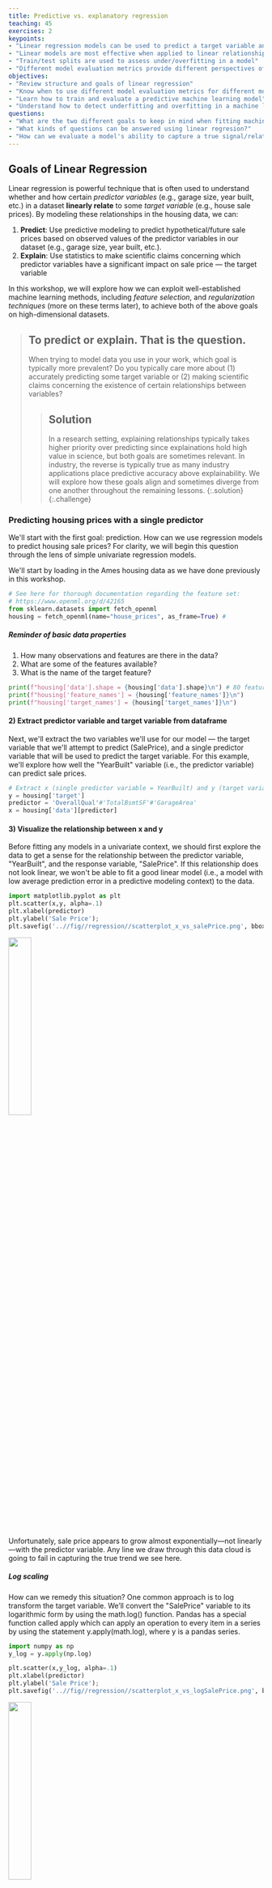 ```yaml
---
title: Predictive vs. explanatory regression
teaching: 45
exercises: 2
keypoints:
- "Linear regression models can be used to predict a target variable and/or to reveal relationships between variables"
- "Linear models are most effective when applied to linear relationships. Data transformation techniques can be used to help ensure that only linear relationships are modelled."
- "Train/test splits are used to assess under/overfitting in a model"
- "Different model evaluation metrics provide different perspectives of model error. Some error measurements, such as R-squared, are not as relevant for explanatory models."
objectives:
- "Review structure and goals of linear regression"
- "Know when to use different model evaluation metrics for different modeling goals"
- "Learn how to train and evaluate a predictive machine learning model"
- "Understand how to detect underfitting and overfitting in a machine learning model"
questions:
- "What are the two different goals to keep in mind when fitting machine learning models?"
- "What kinds of questions can be answered using linear regresion?"
- "How can we evaluate a model's ability to capture a true signal/relationship in the data versus spurious noise?"
---
```


## Goals of Linear Regression
Linear regression is powerful technique that is often used to understand whether and how certain *predictor variables* (e.g., garage size, year built, etc.) in a dataset **linearly relate** to some *target variable* (e.g., house sale prices). By modeling these relationships in the housing data, we can:

1. **Predict**: Use predictive modeling to predict hypothetical/future sale prices based on observed values of the predictor variables in our dataset (e.g., garage size, year built, etc.).
2. **Explain**: Use statistics to make scientific claims concerning which predictor variables have a significant impact on sale price — the target variable

In this workshop, we will explore how we can exploit well-established machine learning methods, including *feature selection*, and *regularization techniques* (more on these terms later), to achieve both of the above goals on high-dimensional datasets.

> ## To predict or explain. That is the question.
> When trying to model data you use in your work, which goal is typically more prevalent? Do you typically care more about (1) accurately predicting some target variable or (2) making scientific claims concerning the existence of certain relationships between variables?
> > ## Solution
> >
> > In a research setting, explaining relationships typically takes higher priority over predicting since explainations hold high value in science, but both goals are sometimes relevant. In industry, the reverse is typically true as many industry applications place predictive accuracy above explainability. We will explore how these goals align and sometimes diverge from one another throughout the remaining lessons.
> {:.solution}
{:.challenge}


### Predicting housing prices with a single predictor
We'll start with the first goal: prediction. How can we use regression models to predict housing sale prices? For clarity, we will begin this question through the lens of simple univariate regression models.

We'll start by loading in the Ames housing data as we have done previously in this workshop.


```python
# See here for thorough documentation regarding the feature set:
# https://www.openml.org/d/42165
from sklearn.datasets import fetch_openml
housing = fetch_openml(name="house_prices", as_frame=True) #
```

##### Reminder of basic data properties
1. How many observations and features are there in the data?
2. What are some of the features available?
3. What is the name of the target feature?


```python
print(f"housing['data'].shape = {housing['data'].shape}\n") # 80 features total, 1460 observations
print(f"housing['feature_names'] = {housing['feature_names']}\n")
print(f"housing['target_names'] = {housing['target_names']}\n")
```

#### 2) Extract predictor variable and target variable from dataframe
Next, we'll extract the two variables we'll use for our model — the target variable that we'll attempt to predict (SalePrice), and a single predictor variable that will be used to predict the target variable. For this example, we'll explore how well the "YearBuilt" variable (i.e., the predictor variable) can predict sale prices.


```python
# Extract x (single predictor variable = YearBuilt) and y (target variable = SalePrice)
y = housing['target']
predictor = 'OverallQual'#'TotalBsmtSF'#'GarageArea'
x = housing['data'][predictor]
```

#### 3) Visualize the relationship between x and y
Before fitting any models in a univariate context, we should first explore the data to get a sense for the relationship between the predictor variable, "YearBuilt", and the response variable, "SalePrice". If this relationship does not look linear, we won't be able to fit a good linear model (i.e., a model with low average prediction error in a predictive modeling context) to the data.


```python
import matplotlib.pyplot as plt
plt.scatter(x,y, alpha=.1)
plt.xlabel(predictor)
plt.ylabel('Sale Price');
plt.savefig('..//fig//regression//scatterplot_x_vs_salePrice.png', bbox_inches='tight', dpi=300, facecolor='white');
```

<img src="../fig/regression/scatterplot_x_vs_salePrice.png"  align="center" width="30%" height="30%">

Unfortunately, sale price appears to grow almost exponentially—not linearly—with the predictor variable. Any line we draw through this data cloud is going to fail in capturing the true trend we see here.

##### Log scaling
How can we remedy this situation? One common approach is to log transform the target variable. We’ll convert the "SalePrice" variable to its logarithmic form by using the math.log() function. Pandas has a special function called apply which can apply an operation to every item in a series by using the statement y.apply(math.log), where y is a pandas series.


```python
import numpy as np
y_log = y.apply(np.log)
```


```python
plt.scatter(x,y_log, alpha=.1)
plt.xlabel(predictor)
plt.ylabel('Sale Price');
plt.savefig('..//fig//regression//scatterplot_x_vs_logSalePrice.png', bbox_inches='tight', dpi=300, facecolor='white')
```

<img src="../fig/regression/scatterplot_x_vs_logSalePrice.png"  align="center" width="30%" height="30%">

This plot looks much better than the previous one. That is, the trend between OverallQual and log(SalePrice) appears fairly linear. Whether or not it is sufficiently linear can be addressed when we evaluate the model's performance later.

#### 3) Train/test split
Next, we will prepare two subsets of our data to be used for *model-fitting* and *model evaluation*. This process is standard for any predictive modeling task that involves a model "learning" from observed data (e.g., fitting a line to the observed data).

During the model-fitting step, we use a subset of the data referred to as **training data** to estimate the model's coefficients (the slope of the model). The univariate model will find a line of best fit through this data.

Next, we can assess the model's ability to generalize to new datasets by measuring its performance on the remaining, unseen data. This subset of data is referred to as the **test data** or holdout set. By evaluating the model on the test set, which was not used during training, we can obtain an unbiased estimate of the model's performance.

If we were to evaluate the model solely on the training data, it could lead to **overfitting**. Overfitting occurs when the model learns the noise and specific patterns of the training data too well, resulting in poor performance on new data. By using a separate test set, we can identify if the model has overfit the training data and assess its ability to generalize to unseen samples. While overfitting is typically not likely to occur when using only a single predictor variable, it is still a good idea to use a train/test split when fitting univariate models. This can help in detecting unanticipated issues with the data, such as missing values, outliers, or other anomalies that affect the model's behavior.

![The above image is from Badillo et al., 2020. An Introduction to Machine Learning. Clinical Pharmacology & Therapeutics. 107. 10.1002/cpt.1796.](../fig/regression/under_v_over_fit.png)


The below code will split our dataset into a training dataset containing 2/3 of the samples, and a test set containing the remaining 1/3 of the data. We'll discuss these different subsets in more detail in just a bit.


```python
from sklearn.model_selection import train_test_split

x_train, x_test, y_train, y_test = train_test_split(x, y_log,
                                                    test_size=0.33,
                                                    random_state=0)

print(x_train.shape)
print(x_test.shape)
```

Reshape single-var predictor matrix in preparation for model-fitting step (requires a 2-D representation)


```python
x_train = x_train.values.reshape(-1,1)
x_test = x_test.values.reshape(-1,1)
print(x_train.shape)
print(x_test.shape)
```

#### 4) Fit the model to the training dataset

During the model fitting step, we use a subset of the data referred to as **training data** to estimate the model's coefficients. The univariate model will find a line of best fit through this data.


```python
from sklearn.linear_model import LinearRegression
reg = LinearRegression().fit(x_train,y_train)
```

#### 5) Get model predictions for train and test data


```python
y_pred_train=reg.predict(x_train)
y_pred_test=reg.predict(x_test)
```

#### 6) Plot the data vs predictions - qualitative assessment



```python
from helper_functions import plot_model_predictions
(fig1, fig2) = plot_model_predictions(predictor=predictor,
                                      x_train=x_train, x_test=x_test,
                                      y_train=y_train, y_test=y_test,
                                      y_pred_train=y_pred_train, y_pred_test=y_pred_test,
                                      logTransformY=True);

# print(type(fig1))
import matplotlib.pyplot as plt
import pylab as pl
pl.figure(fig1.number)
plt.savefig('..//fig//regression//univariate_truePrice_vs_predPrice.png',bbox_inches='tight', dpi=300)
pl.figure(fig2.number)
plt.savefig('..//fig//regression//univariate_x_vs_predPrice.png',bbox_inches='tight', dpi=300)

```

<img src="../fig/regression/univariate_truePrice_vs_predPrice.png"  align="left" width="40%" height="40%">
<img src="../fig/regression/univariate_x_vs_predPrice.png"  align="center" width="40%" height="40%">

> ## Inspect the plots
> 1. Does the model capture the variability in sale prices well? Would you use this model to predict the sale price of a house? Why or why not?
> 
> 2. Does the model seem to exhibit any signs of overfitting? What about underfitting?
> 
> 3. How might you improve the model?
> 
> > ## Solution
> >
> > 1. Based on visual inspection, this linear model does a fairly good job in capturing the relationship between "OverallQual" and sale price. While sales price appears to follow a predictable trend, it may be best to first quantitatively evaluate the model before overrelying on its predictions.
> > 
> > 2. Since the train and test set plots look very similar, overfitting is not a concern. Generally speaking, overfitting is not encountered with univariate models unless you have an incredily small number of samples to train the model on. Since the model follows the trajectory of sale price reasonably well, it also does not appear to underfit the data (at least not to an extreme extent).
> > 
> > 3. In order to improve this model, we can ask ourselves — is "OverallQual" likely the only variable that contributes to final sale price, or should we consider additional predictor variables? Most outcome variables can be influenced by more than one predictor variable. By accounting for all predictors that have an impact on sales price, we can improve the model.
> > 
> {:.solution}
{:.challenge}


#### 5) Measure model error and assess under/overfitting
While qualitative examinations of model performance are extremely helpful, it is always a good idea to pair such evaluations with a quantitative analysis of the model's performance.

**Convert back to original data scale**
There are several error measurements that can't be used to measure a regression model's performance. Before we implement any of them, we'll first convert the log(salePrice) back to original sale price for ease of interpretation.


```python
salePrice_train = np.exp(y_train)
pred_salePrice_train = np.exp(y_pred_train)

salePrice_test = np.exp(y_test)
pred_salePrice_test = np.exp(y_pred_test)
```

**Measure baseline performance**


```python
from math import sqrt
import pandas as pd

mean_sale_price = y.mean()
print('mean sale price =', mean_sale_price)

# convert to series same length as y sets for ease of comparison
mean_sale_price = pd.Series(mean_sale_price)
mean_sale_price = mean_sale_price.repeat(len(y))
```

**Root Mean Squared Error (RMSE)**:
The RMSE provides an easy-to-interpret number that represents error in terms of the units of the target variable. With our univariate model, the "YearBuilt" predictor variable (a.k.a. model feature) predicts sale prices within +/- $68,106 from the true sale price. We always use the RMSE of the test set to assess the model's ability to generalize on unseen data. An extremely low prediction error in the train set is also a good indicator of overfitting.


```python
from sklearn import metrics

RMSE_baseline = metrics.mean_squared_error(y, mean_sale_price, squared=False)
RMSE_train = metrics.mean_squared_error(salePrice_train, pred_salePrice_train, squared=False)
RMSE_test = metrics.mean_squared_error(salePrice_test, pred_salePrice_test, squared=False)

print(f"Baseline RMSE = {RMSE_baseline}")
print(f"Train RMSE = {RMSE_train}")
print(f"Test RMSE = {RMSE_test}")
```

Here, both train and test RMSE are very similar to one another. As expected with most univariate models, we do not see any evidence of overfitting. This model performs substantially better than the baseline. However, an average error of +/- $44,726 is likely too high for this model to be useful in practice. That is, the model is underfitting the data given its poor ability to predict the true housing prices.

**Mean Absolute Percentage Error**:
What if we wanted to know the percent difference between the true sale price and the predicted sale price? For this, we can use the **mean absolute percentage error (MAPE)**...


```python
MAPE_baseline = metrics.mean_absolute_percentage_error(y, mean_sale_price)
MAPE_train = metrics.mean_absolute_percentage_error(salePrice_train, pred_salePrice_train)
MAPE_test = metrics.mean_absolute_percentage_error(salePrice_test, pred_salePrice_test)
print(f"Baseline MAPE = {MAPE_baseline*100}")
print(f"Train MAPE = {MAPE_train*100}")
print(f"Test MAPE = {MAPE_test*100}")
```

With the MAPE measurement (max value of 1 which corresponds to 100%), we can state that our model over/under estimates sale prices by an average of 23.41% (25.28%) across all houses included in the test set (train set). Certainly seems there is room for improvement based on this measure.

**R-Squared**: Another useful error measurement to use with regression models is the coefficient of determination — $R^2$. Oftentimes pronounced simply "R-squared",  this measure assesses the proportion of the variation in the target variable that is predictable from the predictor variable(s). Using sklearn's metrics, we can calculate this as follows:


```python
R2_baseline = metrics.r2_score(y, mean_sale_price)
R2_train = metrics.r2_score(y_train, y_pred_train)
R2_test = metrics.r2_score(y_test, y_pred_test)
print(f"Baseline R-squared = {R2_baseline}")
print(f"Train R-squared = {R2_train}")
print(f"Test R-squared = {R2_test}")

```

Our model predicts 70.1% (65.2%) of the variance across sale prices in the test set (train set).

To read more about additional error/loss measurements, visit [sklearn's metrics documentation](https://scikit-learn.org/stable/modules/model_evaluation.html).

> ## More on R-squared
> Our above example model is able to explain roughly 70.1% of the variance in the test dataset. Is this a “good” value for R-squared?
> 
> **Hint**: The answer to this question depends on your objective for the regression model. This relates back to the two modeling goals of *explaining* vs *predicting*. Depending on the objective, the answer to "What is a good value for R-squared?" will be different.
> 
> > ## Solution
> >
> > 
> > **Explaining the relationship between the predictor(s) and the response Variable**
> > If your main objective for your regression model is to explain the relationship(s) between the predictor(s) and the response variable, the R-squared is mostly irrelevant. A predictor variable that consistently relates to a change in the response variable (i.e., has a statistically significant effect) is typically always interesting — regardless of the the effect size.
> > 
> > **Predicting the response variable**
> > If your main objective is to predict the value of the response variable accurately using the predictor variable, then R-squared is important. The value for R-squared can range from 0 to 1. A value of 0 indicates that the response variable cannot be explained by the predictor variable at all. A value of 1 indicates that the response variable can be perfectly explained without error by the predictor variable. In general, the larger the R-squared value, the more precisely the predictor variables are able to predict the value of the response variable. How high an R-squared value needs to be depends on how precise you need to be for your specific model's application. To find out what is considered a “good” R-squared value, you will need to explore what R-squared values are generally accepted in your particular field of study.
> > 
> {:.solution}
{:.challenge}


> ## Determine which single variable is most predictive of housing prices
> Given a high-dimensional dataset, one potential direciton of inquiry is to ask — which single variable is most predictive of sales price?
> 
> > ## Solution
> >
> > 
> {:.solution}
{:.challenge}


#### 7) Explaining model predictions using statistics
At this point, we have assessed the predictive accuracy of our model. However, what if we want to make scientific claims regarding whether or not a single predictor has a consistent or above chance (i.e., statistically significant) impact sales price? For this kind of question, we need to incorporate statistical analyses after fitting our model. This next section will explore the assumptions required for running basic statistics on a linear regression model.